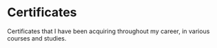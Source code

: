 # Certificates
Certificates that I have been acquiring throughout my career, in various courses and studies.
